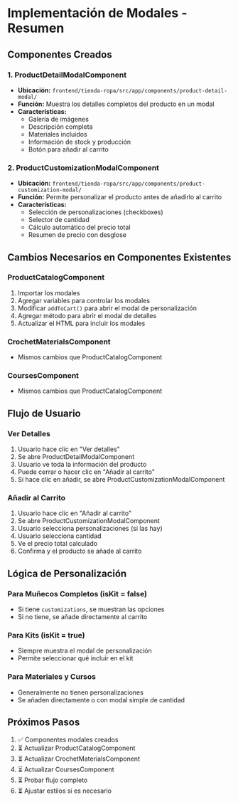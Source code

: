 # Implementación de Modales - Resumen

## Componentes Creados

### 1. ProductDetailModalComponent
- **Ubicación:** `frontend/tienda-ropa/src/app/components/product-detail-modal/`
- **Función:** Muestra los detalles completos del producto en un modal
- **Características:**
  - Galería de imágenes
  - Descripción completa
  - Materiales incluidos
  - Información de stock y producción
  - Botón para añadir al carrito

### 2. ProductCustomizationModalComponent
- **Ubicación:** `frontend/tienda-ropa/src/app/components/product-customization-modal/`
- **Función:** Permite personalizar el producto antes de añadirlo al carrito
- **Características:**
  - Selección de personalizaciones (checkboxes)
  - Selector de cantidad
  - Cálculo automático del precio total
  - Resumen de precio con desglose

## Cambios Necesarios en Componentes Existentes

### ProductCatalogComponent
1. Importar los modales
2. Agregar variables para controlar los modales
3. Modificar `addToCart()` para abrir el modal de personalización
4. Agregar método para abrir el modal de detalles
5. Actualizar el HTML para incluir los modales

### CrochetMaterialsComponent
- Mismos cambios que ProductCatalogComponent

### CoursesComponent
- Mismos cambios que ProductCatalogComponent

## Flujo de Usuario

### Ver Detalles
1. Usuario hace clic en "Ver detalles"
2. Se abre ProductDetailModalComponent
3. Usuario ve toda la información del producto
4. Puede cerrar o hacer clic en "Añadir al carrito"
5. Si hace clic en añadir, se abre ProductCustomizationModalComponent

### Añadir al Carrito
1. Usuario hace clic en "Añadir al carrito"
2. Se abre ProductCustomizationModalComponent
3. Usuario selecciona personalizaciones (si las hay)
4. Usuario selecciona cantidad
5. Ve el precio total calculado
6. Confirma y el producto se añade al carrito

## Lógica de Personalización

### Para Muñecos Completos (isKit = false)
- Si tiene `customizations`, se muestran las opciones
- Si no tiene, se añade directamente al carrito

### Para Kits (isKit = true)
- Siempre muestra el modal de personalización
- Permite seleccionar qué incluir en el kit

### Para Materiales y Cursos
- Generalmente no tienen personalizaciones
- Se añaden directamente o con modal simple de cantidad

## Próximos Pasos

1. ✅ Componentes modales creados
2. ⏳ Actualizar ProductCatalogComponent
3. ⏳ Actualizar CrochetMaterialsComponent
4. ⏳ Actualizar CoursesComponent
5. ⏳ Probar flujo completo
6. ⏳ Ajustar estilos si es necesario
